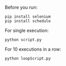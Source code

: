 Before you run:
```
pip install selenium
pip install schedule
```

For single execution:
```
python script.py
```

For 10 executions in a row:
```
python loopScript.py
```